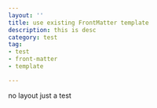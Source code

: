 ```yaml
---
layout: ''
title: use existing FrontMatter template
description: this is desc
category: test
tag:
- test
- front-matter
- template

---
```

no layout just a test